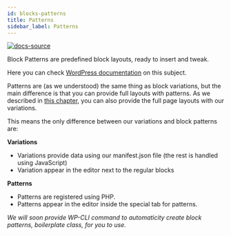 ```yaml
---
id: blocks-patterns
title: Patterns
sidebar_label: Patterns
---
```


[![docs-source](https://img.shields.io/badge/source-eigthshift--frontend--libs-yellow?style=for-the-badge&logo=javascript&labelColor=2a2a2a)](https://github.com/infinum/eightshift-frontend-libs/tree/develop/blocks/init/src/blocks/)

Block Patterns are predefined block layouts, ready to insert and tweak.

Here you can check [WordPress documentation](https://developer.wordpress.org/block-editor/developers/block-api/block-patterns/) on this subject.

Patterns are (as we understood) the same thing as block variations, but the main difference is that you can provide full layouts with patterns. As we described in [this chapter](blocks-variations#limitations), you can also provide the full page layouts with our variations.

This means the only difference between our variations and block patterns are:

**Variations**
- Variations provide data using our manifest.json file (the rest is handled using JavaScript)
- Variation appear in the editor next to the regular blocks

**Patterns**
- Patterns are registered using PHP.
- Patterns appear in the editor inside the special tab for patterns.

*We will soon provide WP-CLI command to automaticity create block patterns, boilerplate class, for you to use.*

